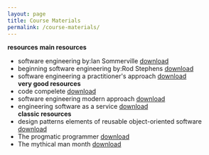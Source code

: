 ```yaml
---
layout: page
title: Course Materials
permalink: /course-materials/
---
```

**resources**
**main resources**
* software engineering by:Ian Sommerville [download](static_files/materail/Books/aaaa.pdf)
* beginning software engineering by:Rod Stephens [download](static_files/materail/Books/bbbb.pdf)
* software engineering a practitioner's approach [download](static_files/materail/Books/cccc.pdf)<br />
**very good resources**<br />
* code compelete [download](static_files/materail/Books/dddd.pdf)
* software engineering modern approach [download]()
* engineering software as a service [download](static_files/materail/Books/eeee.pdf)<br />
**classic resources**<br />
* design patterns elements of reusable object-oriented software [download]()
* The progmatic programmer [download](static_files/materail/Books/thepr.pdf)
* The mythical man month [download](static_files/materail/Books/man.pdf)<br />
<!-- **some resource for object oriented system design**
* [Object Oriented Programming In Csharp For C And Java Programmers](static_files/materail/Books/ada95oop.pdf)
* [OOP Learn Object Oriented Thinking and Programming by:Rudolf Pecinovský,CSc](static_files/materail/Books/11_The_Smarter_Student_Skills_And_Strategies_for_Success_at_University.pdf) -->